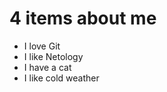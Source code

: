 # 4 items about me

- I love Git
- I like Netology
- I have a cat
- I like cold weather

[](item\oR5eReVPAJg.jpg)